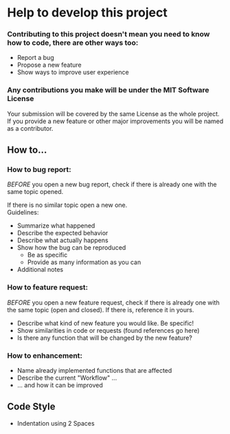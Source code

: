 # Help to develop this project
### Contributing to this project doesn't mean you need to know how to code, there are other ways too:
* Report a bug
* Propose a new feature
* Show ways to improve user experience

### Any contributions you make will be under the MIT Software License
Your submission will be covered by the same License as the whole project. If you provide a new feature or other major improvements you will be named as a contributor.

## How to...

### How to bug report:
*BEFORE* you open a new bug report, check if there is already one with the same topic opened.

If there is no similar topic open a new one.  
Guidelines:
* Summarize what happened
* Describe the expected behavior
* Describe what actually happens
* Show how the bug can be reproduced
  * Be as specific 
  * Provide as many information as you can
* Additional notes

### How to feature request:
*BEFORE* you open a new feature request, check if there is already one with the same topic (open and closed). If there is, reference it in yours.

* Describe what kind of new feature you would like. Be specific!
* Show similarities in code or requests (found references go here)
* Is there any function that will be changed by the new feature?

### How to enhancement:
* Name already implemented functions that are affected
* Describe the current "Workflow" ...
* ... and how it can be improved

## Code Style
* Indentation using 2 Spaces
